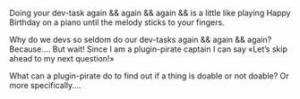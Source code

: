 Doing your dev-task again && again && again && is a little like playing Happy Birthday on a piano until the melody sticks to your fingers.

Why do we devs so seldom do our dev-tasks again && again && again?
Because…. But wait! Since I am a plugin-pirate captain I can say «Let’s skip ahead to my next question!»

What can a plugin-pirate do to find out if a thing is doable or not doable?
Or more specifically….

